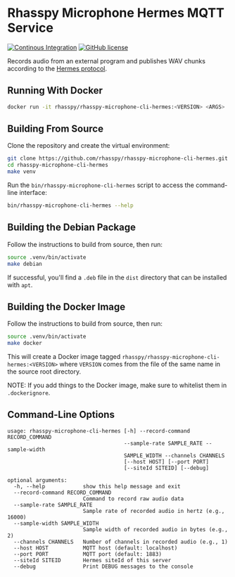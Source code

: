 # Rhasspy Microphone Hermes MQTT Service

[![Continous Integration](https://github.com/rhasspy/rhasspy-microphone-cli-hermes/workflows/Test%20Python%20package/badge.svg)](https://github.com/rhasspy/rhasspy-microphone-cli-hermes/actions)
[![GitHub license](https://img.shields.io/github/license/rhasspy/rhasspy-microphone-cli-hermes.svg)](https://github.com/rhasspy/rhasspy-microphone-cli-hermes/blob/master/LICENSE)

Records audio from an external program and publishes WAV chunks according to the [Hermes protocol](https://docs.snips.ai/reference/hermes).

## Running With Docker

```bash
docker run -it rhasspy/rhasspy-microphone-cli-hermes:<VERSION> <ARGS>
```

## Building From Source

Clone the repository and create the virtual environment:

```bash
git clone https://github.com/rhasspy/rhasspy-microphone-cli-hermes.git
cd rhasspy-microphone-cli-hermes
make venv
```

Run the `bin/rhasspy-microphone-cli-hermes` script to access the command-line interface:

```bash
bin/rhasspy-microphone-cli-hermes --help
```

## Building the Debian Package

Follow the instructions to build from source, then run:

```bash
source .venv/bin/activate
make debian
```

If successful, you'll find a `.deb` file in the `dist` directory that can be installed with `apt`.

## Building the Docker Image

Follow the instructions to build from source, then run:

```bash
source .venv/bin/activate
make docker
```

This will create a Docker image tagged `rhasspy/rhasspy-microphone-cli-hermes:<VERSION>` where `VERSION` comes from the file of the same name in the source root directory.

NOTE: If you add things to the Docker image, make sure to whitelist them in `.dockerignore`.

## Command-Line Options

```
usage: rhasspy-microphone-cli-hermes [-h] --record-command RECORD_COMMAND
                                     --sample-rate SAMPLE_RATE --sample-width
                                     SAMPLE_WIDTH --channels CHANNELS
                                     [--host HOST] [--port PORT]
                                     [--siteId SITEID] [--debug]

optional arguments:
  -h, --help            show this help message and exit
  --record-command RECORD_COMMAND
                        Command to record raw audio data
  --sample-rate SAMPLE_RATE
                        Sample rate of recorded audio in hertz (e.g., 16000)
  --sample-width SAMPLE_WIDTH
                        Sample width of recorded audio in bytes (e.g., 2)
  --channels CHANNELS   Number of channels in recorded audio (e.g., 1)
  --host HOST           MQTT host (default: localhost)
  --port PORT           MQTT port (default: 1883)
  --siteId SITEID       Hermes siteId of this server
  --debug               Print DEBUG messages to the console
 ```
